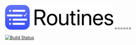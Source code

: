 <img src="/web-assets/images/web-logo-160.png" alt="Routines App Icon" height=80> ======

[![Build Status](https://travis-ci.com/donavoncade/Routines.svg?branch=master)](https://travis-ci.com/donavoncade/Routines)
